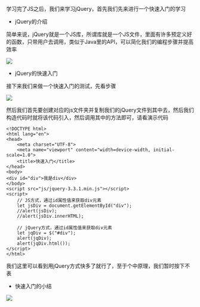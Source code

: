 学习完了JS之后，我们来学习jQuery，首先我们先来进行一个快速入门的学习

- jQuery的介绍

简单来说，jQuery就是一个JS库，所谓库就是一个JS文件，里面有许多预定义好的函数，只带用户去调用，类似于Java里的API，可以简化我们的编程步骤并提高效率

![](D:/Rolin的学习笔记/youdaonote-pull/youdaonote/youdaonote-images/WEBRESOURCEacae86e3e381fb062bc5f1fba3079d4d.png)

- jQuery的快速入门

接下来我们来做一个快速入门的测试，先看步骤

![](D:/Rolin的学习笔记/youdaonote-pull/youdaonote/youdaonote-images/WEBRESOURCE825434ea18adc0913da9fd712297c378.png)

然后我们首先要创建对应的js文件夹并复制我们的jQuery文件到其中去，然后我们构造代码时就将该代码引入，然后调用其中的方法即可，请看演示代码

```
<!DOCTYPE html>
<html lang="en">
<head>
    <meta charset="UTF-8">
    <meta name="viewport" content="width=device-width, initial-scale=1.0">
    <title>快速入门</title>
</head>
<body>
<div id="div">我是div</div>
</body>
<script src="js/jquery-3.3.1.min.js"></script>
<script>
    // JS方式，通过id属性值来获取div元素
    let jsDiv = document.getElementById("div");
    //alert(jsDiv);
    //alert(jsDiv.innerHTML);

    // jQuery方式，通过id属性值来获取div元素
    let jqDiv = $("#div");
    alert(jqDiv);
    alert(jqDiv.html());
</script>
</html>
```

我们这里可以看到用jQuery方式快多了就行了，至于个中原理，我们暂时按下不表

- 快速入门的小结

![](D:/Rolin的学习笔记/youdaonote-pull/youdaonote/youdaonote-images/WEBRESOURCEf6c095d77c468b35eb68f7ca0f2adc6a.png)


